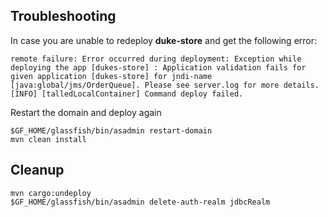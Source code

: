 Troubleshooting
---

In case you are unable to redeploy **duke-store** and get the following error:

```
remote failure: Error occurred during deployment: Exception while deploying the app [dukes-store] : Application validation fails for given application [dukes-store] for jndi-name [java:global/jms/OrderQueue]. Please see server.log for more details.
[INFO] [talledLocalContainer] Command deploy failed.
```

Restart the domain and deploy again
```
$GF_HOME/glassfish/bin/asadmin restart-domain
mvn clean install
```
Cleanup
---
```
mvn cargo:undeploy
$GF_HOME/glassfish/bin/asadmin delete-auth-realm jdbcRealm
```